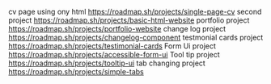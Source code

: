 cv page using ony html 
https://roadmap.sh/projects/single-page-cv
second project
https://roadmap.sh/projects/basic-html-website
portfolio project
https://roadmap.sh/projects/portfolio-website
change log project
https://roadmap.sh/projects/changelog-component
testmonial cards project 
https://roadmap.sh/projects/testimonial-cards
Form Ui project 
https://roadmap.sh/projects/accessible-form-ui
Tool tip project
https://roadmap.sh/projects/tooltip-ui
tab  changing project
https://roadmap.sh/projects/simple-tabs
